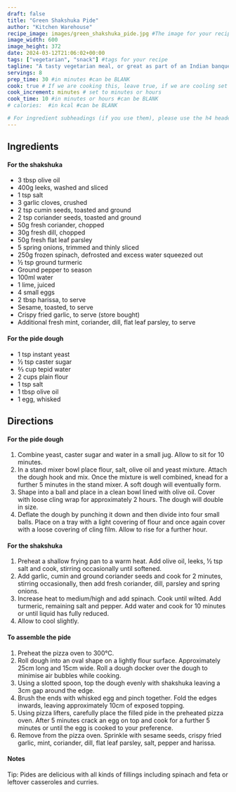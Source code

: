 ```yaml
---
draft: false
title: "Green Shakshuka Pide"
author: "Kitchen Warehouse"
recipe_image: images/green_shakshuka_pide.jpg #The image for your recipe
image_width: 600
image_height: 372
date: 2024-03-12T21:06:02+00:00
tags: ["vegetarian", "snack"] #tags for your recipe
tagline: "A tasty vegetarian meal, or great as part of an Indian banquet"
servings: 8
prep_time: 30 #in minutes #can be BLANK
cook: true # If we are cooking this, leave true, if we are cooling set to false
cook_increment: minutes # set to minutes or hours
cook_time: 10 #in minutes or hours #can be BLANK
# calories:  #in kcal #can be BLANK

# For ingredient subheadings (if you use them), please use the h4 header.  For print view I have those elements targeted
---
```



## Ingredients

#### For the shakshuka
- 3 tbsp olive oil
- 400g leeks, washed and sliced
- 1 tsp salt
- 3 garlic cloves, crushed
- 2 tsp cumin seeds, toasted and ground
- 2 tsp coriander seeds, toasted and ground 
- 50g fresh coriander, chopped
- 30g fresh dill, chopped
- 50g fresh flat leaf parsley
- 5 spring onions, trimmed and thinly sliced
- 250g frozen spinach, defrosted and excess water squeezed out
- ½ tsp ground turmeric
- Ground pepper to season
- 100ml water
- 1 lime, juiced
- 4 small eggs
- 2 tbsp harissa, to serve
- Sesame, toasted, to serve
- Crispy fried garlic, to serve (store bought)
- Additional fresh mint, coriander, dill, flat leaf parsley, to serve

#### For the pide dough
- 1 tsp instant yeast
- ½ tsp caster sugar
- ⅔ cup tepid water
- 2 cups plain flour
- 1 tsp salt
- 1 tbsp olive oil
- 1 egg, whisked

## Directions

#### For the pide dough

1. Combine yeast, caster sugar and water in a small jug. Allow to sit for 10 minutes.
2. In a stand mixer bowl place flour, salt, olive oil and yeast mixture. Attach the dough hook and mix. Once the mixture is well combined, knead for a further 5 minutes in the stand mixer. A soft dough will eventually form.
3. Shape into a ball and place in a clean bowl lined with olive oil. Cover with loose cling wrap for approximately 2 hours. The dough will double in size.
4. Deflate the dough by punching it down and then divide into four small balls. Place on a tray with a light covering of flour and once again cover with a loose covering of cling film. Allow to rise for a further hour.

#### For the shakshuka

1. Preheat a shallow frying pan to a warm heat. Add olive oil, leeks, ½ tsp salt and cook, stirring occasionally until softened. 
2. Add garlic, cumin and ground coriander seeds and cook for 2 minutes, stirring occasionally, then add fresh coriander, dill, parsley and spring onions.
3. Increase heat to medium/high and add spinach. Cook until wilted. Add turmeric, remaining salt and pepper. Add water and cook for 10 minutes or until liquid has fully reduced.
4. Allow to cool slightly.

#### To assemble the pide 

1. Preheat the pizza oven to 300°C.
2. Roll dough into an oval shape on a lightly flour surface. Approximately 25cm long and 15cm wide. Roll a dough docker over the dough to minimise air bubbles while cooking.
3. Using a slotted spoon, top the dough evenly with shakshuka leaving a 3cm gap around the edge.
4. Brush the ends with whisked egg and pinch together. Fold the edges inwards, leaving approximately 10cm of exposed topping.
5. Using pizza lifters, carefully place the filled pide in the preheated pizza oven. After 5 minutes crack an egg on top and cook for a further 5 minutes or until the egg is cooked to your preference.
6. Remove from the pizza oven. Sprinkle with sesame seeds, crispy fried garlic, mint, coriander, dill, flat leaf parsley, salt, pepper and harissa. 

#### Notes
Tip: Pides are delicious with all kinds of fillings including spinach and feta or leftover casseroles and curries.